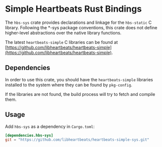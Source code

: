 # Simple Heartbeats Rust Bindings

The `hbs-sys` crate provides declarations and linkage for the `hbs-static` C
library.
Following the *-sys package conventions, this crate does not define
higher-level abstractions over the native library functions.

The latest `heartbeats-simple` C libraries can be found at
[https://github.com/libheartbeats/heartbeats-simple](https://github.com/libheartbeats/heartbeats-simple).

## Dependencies

In order to use this crate, you should have the `heartbeats-simple` libraries
installed to the system where they can be found by `pkg-config`.

If the libraries are not found, the build process will try to fetch and
compile them.

## Usage
Add `hbs-sys` as a dependency in `Cargo.toml`:

```toml
[dependencies.hbs-sys]
git = "https://github.com/libheartbeats/heartbeats-simple-sys.git"
```
